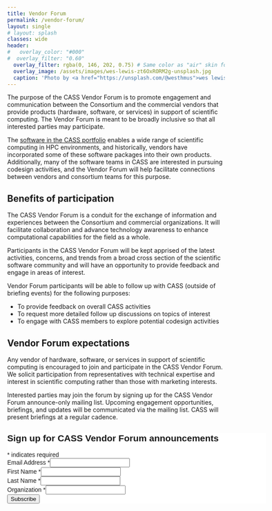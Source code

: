 ```yaml
---
title: Vendor Forum
permalink: /vendor-forum/
layout: single
# layout: splash 
classes: wide
header:
#   overlay_color: "#000"
#  overlay_filter: "0.60"
  overlay_filter: rgba(0, 146, 202, 0.75) # Same color as "air" skin footer
  overlay_image: /assets/images/wes-lewis-zt6OxRORM2g-unsplash.jpg
  caption: 'Photo by <a href="https://unsplash.com/@westhmus">wes lewis</a> on <a href="https://unsplash.com/photos/group-of-people-taking-photo-zt6OxRORM2g">Unsplash</a>'
---
```


The purpose of the CASS Vendor Forum is to promote engagement and communication between the Consortium and the commercial vendors that provide products (hardware, software, or services) in support of scientific computing. The Vendor Forum is meant to be broadly inclusive so that all interested parties may participate.

The [software in the CASS portfolio](https://cass.community/software/) enables a wide range of scientific computing in HPC environments, and historically, vendors have incorporated some of these software packages into their own products. Additionally, many of the software teams in CASS are interested in pursuing codesign activities, and the Vendor Forum will help facilitate connections between vendors and consortium teams for this purpose.

## Benefits of participation

The CASS Vendor Forum is a conduit for the exchange of information and experiences between the Consortium and commercial organizations. It will facilitate collaboration and advance technology awareness to enhance computational capabilities for the field as a whole.

Participants in the CASS Vendor Forum will be kept apprised of the latest activities, concerns, and trends from a broad cross section of the scientific software community and will have an opportunity to provide feedback and engage in areas of interest.

Vendor Forum participants will be able to follow up with CASS (outside of briefing events) for the following purposes:

* To provide feedback on overall CASS activities  
* To request more detailed follow up discussions on topics of interest  
* To engage with CASS members to explore potential codesign activities

## Vendor Forum expectations

Any vendor of hardware, software, or services in support of scientific computing is encouraged to join and participate in the CASS Vendor Forum. We solicit participation from representatives with technical expertise and interest in scientific computing rather than those with marketing interests.

Interested parties may join the forum by signing up for the CASS Vendor Forum announce-only mailing list. Upcoming engagement opportunities, briefings, and updates will be communicated via the mailing list. CASS will present briefings at a regular cadence.

<!-- Mailchimp embedded subscription form -->
<div id="mc_embed_shell">
      <link href="//cdn-images.mailchimp.com/embedcode/classic-061523.css" rel="stylesheet" type="text/css">
  <style type="text/css">
        #mc_embed_signup{background:#fff; false;clear:left; font:14px Helvetica,Arial,sans-serif; width: 600px;}
        /* Add your own Mailchimp form style overrides in your site stylesheet or in this style block.
           We recommend moving this block and the preceding CSS link to the HEAD of your HTML file. */
</style>
<div id="mc_embed_signup">
    <form action="https://community.us16.list-manage.com/subscribe/post?u=5438ff2caf2456f6ec49ebfbf&amp;id=a6e42e8d6a&amp;f_id=000310e0f0" method="post" id="mc-embedded-subscribe-form" name="mc-embedded-subscribe-form" class="validate" target="_blank">
        <div id="mc_embed_signup_scroll"><h2>Sign up for CASS Vendor Forum announcements</h2>
            <div class="indicates-required"><span class="asterisk">*</span> indicates required</div>
            <div class="mc-field-group"><label for="mce-EMAIL">Email Address <span class="asterisk">*</span></label><input type="email" name="EMAIL" class="required email" id="mce-EMAIL" required="" value=""></div><div class="mc-field-group"><label for="mce-FNAME">First Name <span class="asterisk">*</span></label><input type="text" name="FNAME" class="required text" id="mce-FNAME" required="" value=""></div><div class="mc-field-group"><label for="mce-LNAME">Last Name <span class="asterisk">*</span></label><input type="text" name="LNAME" class="required text" id="mce-LNAME" required="" value=""></div><div class="mc-field-group"><label for="mce-MMERGE3">Organization <span class="asterisk">*</span></label><input type="text" name="MMERGE3" class="required text" id="mce-MMERGE3" required="" value=""></div>
<div hidden=""><input type="hidden" name="tags" value="4535476"></div>
        <div id="mce-responses" class="clear">
            <div class="response" id="mce-error-response" style="display: none;"></div>
            <div class="response" id="mce-success-response" style="display: none;"></div>
        </div><div aria-hidden="true" style="position: absolute; left: -5000px;"><input type="text" name="b_5438ff2caf2456f6ec49ebfbf_a6e42e8d6a" tabindex="-1" value=""></div><div class="clear"><input type="submit" name="subscribe" id="mc-embedded-subscribe" class="button" value="Subscribe"></div>
    </div>
</form>
</div>
<script type="text/javascript" src="//s3.amazonaws.com/downloads.mailchimp.com/js/mc-validate.js"></script><script type="text/javascript">(function($) {window.fnames = new Array(); window.ftypes = new Array();fnames[0]='EMAIL';ftypes[0]='email';fnames[1]='FNAME';ftypes[1]='text';fnames[2]='LNAME';ftypes[2]='text';fnames[3]='MMERGE3';ftypes[3]='text';}(jQuery));var $mcj = jQuery.noConflict(true);</script></div>

